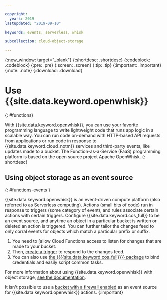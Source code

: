 ```yaml
---

copyright:
  years: 2019
lastupdated: "2019-09-10"

keywords: events, serverless, whisk

subcollection: cloud-object-storage

---
```

{:new_window: target="_blank"}
{:shortdesc: .shortdesc}
{:codeblock: .codeblock}
{:pre: .pre}
{:screen: .screen}
{:tip: .tip}
{:important: .important}
{:note: .note}
{:download: .download} 

# Use {{site.data.keyword.openwhisk}}
{: #functions}

With [{{site.data.keyword.openwhisk}}](/docs/openwhisk), you can use your favorite programming language to write lightweight code that runs app logic in a scalable way. You can run code on-demand with HTTP-based API requests from applications or run code in response to {{site.data.keyword.cloud_notm}} services and third-party events, like updates made to a bucket. The Function-as-a-Service (FaaS) programming platform is based on the open source project Apache OpenWhisk. {: shortdesc}

## Using object storage as an event source
{: #functions-events }

{{site.data.keyword.openwhisk}} is an event-driven compute platform (also referred to as Serverless computing). Actions (small bits of code) run in response to triggers (some category of event), and rules associate certain actions with certain triggers. Configure {{site.data.keyword.cos_full}} to be an event source, and anytime an object in a particular bucket is written or deleted an action is triggered. You can further tailor the changes feed to only corral events for objects which match a particular prefix or suffix. 

1. You need to [allow Cloud Functions access to listen for changes that are made to your bucket.
2. Then, [create a trigger](/docs/openwhisk?topic=cloud-functions-pkg_obstorage#pkg_obstorage_ev_trig_ui) to respond to the changes feed.
3. You can also use [the {{{{site.data.keyword.cos_full}}}} package](https://test.cloud.ibm.com/docs/openwhisk?topic=cloud-functions-pkg_obstorage#pkg_obstorage_actions) to bind credentials and easily script common tasks.

For more information about using {{site.data.keyword.openwhisk}} with object storage, [see the documentation](/docs/openwhisk?topic=cloud-functions-pkg_obstorage).

It isn't possible to use a [bucket with a firewall enabled](/docs/services/cloud-object-storage?topic=cloud-object-storage-setting-a-firewall) as an event source for {{site.data.keyword.openwhisk}} actions.
{:important}